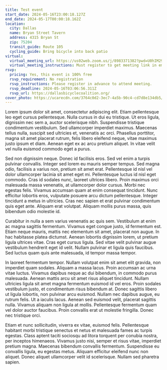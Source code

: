 ```yaml
---
title: Test event
start_date: 2024-05-16T23:00:18.127Z
end_date: 2024-05-17T00:00:18.162Z
location:
  city: Dallas
  name: Bryan Street Tavern
  address: 4315 Bryan St
  zip: 75204
  transit_guide: Route 105
  cycling_guide: Bring bicycle into back patio
virtual:
  virtual_meeting_url: https://us02web.zoom.us/j/8983371382?pwd=U0hIM29oUHJRNk5LM2V4Mlg5N3BSUT09
  virtual_meeting_instructions: Must register to get meeting link in email
rsvp:
  pricing: Yes, this event is 100% free
  rsvp_requirement: No registration
  rsvp_instructions: Please register in advance to attend meeting.
  rsvp_deadline: 2024-05-16T03:06:56.311Z
  rsvp_url: https://dallasbicyclecoalition.org/
cover_photo: https://ucarecdn.com/3764c0d2-3ec7-4a5b-90c4-cd7d8e134db5/-/crop/1920x1081/0,210/-/resize/1600x900/
---
```

Lorem ipsum dolor sit amet, consectetur adipiscing elit. Etiam pellentesque leo eget cursus pellentesque. Nulla cursus in dui eu tristique. Ut eros ligula, dignissim nec sem a, auctor scelerisque nibh. Suspendisse tristique condimentum vestibulum. Sed ullamcorper imperdiet maximus. Maecenas tellus nulla, suscipit sed ultricies et, venenatis ac orci. Phasellus porttitor, magna sit amet placerat rutrum, felis libero eleifend neque, vitae maximus justo ipsum et diam. Aenean eget ex ac arcu pretium aliquet. In vitae velit vel nulla euismod commodo eget a purus.

Sed non dignissim neque. Donec id facilisis eros. Sed vel enim a turpis pulvinar convallis. Integer sed lorem eu mauris semper tempus. Sed magna odio, facilisis a varius non, pretium sit amet erat. Pellentesque id nisl vel dolor ullamcorper lacinia sit amet eget mi. Pellentesque luctus id nisl eget commodo. Cras id sodales nunc, laoreet ultrices libero. Proin maximus orci malesuada massa venenatis, at ullamcorper dolor cursus. Morbi nec egestas felis. Vivamus accumsan quam at enim consequat tincidunt. Nunc efficitur lobortis eros, vulputate posuere arcu dictum pellentesque. Integer tincidunt a metus in ultricies. Cras nec sapien et erat pulvinar condimentum quis eget ante. Aliquam erat volutpat. Aliquam mollis purus massa, quis bibendum odio molestie id.

Curabitur in nulla a sem varius venenatis ac quis sem. Vestibulum at enim ac magna sagittis fermentum. Vivamus eget congue justo, id fermentum est. Etiam neque mauris, mattis nec elementum sit amet, placerat non augue. In hac habitasse platea dictumst. Aenean lobortis dignissim lorem, ut pretium ligula ultrices vitae. Cras eget cursus ligula. Sed vitae velit pulvinar augue vestibulum hendrerit eget id velit. Nullam pulvinar et ligula quis faucibus. Sed luctus quam quis ante malesuada, id tempor massa tempor.

In laoreet fermentum tempor. Nullam volutpat enim sit amet elit gravida, non imperdiet quam sodales. Aliquam a massa lacus. Proin accumsan ac urna vitae luctus. Vivamus dapibus neque ac dui bibendum, in commodo purus malesuada. Aenean mattis arcu sit amet risus aliquet tincidunt. Nullam ultricies ligula sit amet magna fermentum euismod id vel eros. Proin sodales vestibulum justo, et condimentum risus bibendum at. Donec sagittis libero ut ligula lobortis, non pulvinar arcu euismod. Nullam nec dapibus augue, eu rutrum felis. Ut a iaculis lacus. Aenean sed euismod velit, placerat sagittis nulla. Vivamus aliquam non ligula at mollis. Pellentesque fermentum quam vel dolor auctor faucibus. Proin convallis erat ut molestie fringilla. Donec nec tristique orci.

Etiam et nunc sollicitudin, viverra ex vitae, euismod felis. Pellentesque habitant morbi tristique senectus et netus et malesuada fames ac turpis egestas. Class aptent taciti sociosqu ad litora torquent per conubia nostra, per inceptos himenaeos. Vivamus justo nisi, semper et risus vitae, imperdiet pretium magna. Maecenas bibendum convallis fermentum. Suspendisse eu convallis ligula, eu egestas metus. Aliquam efficitur eleifend nunc non aliquet. Donec aliquet ullamcorper velit id scelerisque. Nullam sed pharetra sapien.